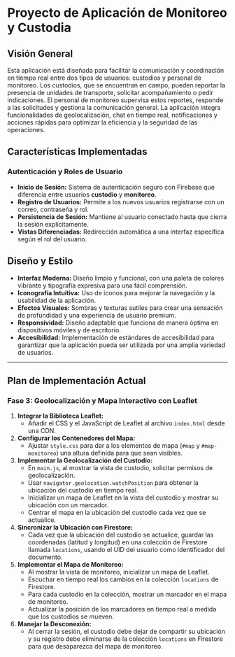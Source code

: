 
# **Proyecto de Aplicación de Monitoreo y Custodia**

## **Visión General**

Esta aplicación está diseñada para facilitar la comunicación y coordinación en tiempo real entre dos tipos de usuarios: custodios y personal de monitoreo. Los custodios, que se encuentran en campo, pueden reportar la presencia de unidades de transporte, solicitar acompañamiento o pedir indicaciones. El personal de monitoreo supervisa estos reportes, responde a las solicitudes y gestiona la comunicación general. La aplicación integra funcionalidades de geolocalización, chat en tiempo real, notificaciones y acciones rápidas para optimizar la eficiencia y la seguridad de las operaciones.

## **Características Implementadas**

### **Autenticación y Roles de Usuario**

*   **Inicio de Sesión:** Sistema de autenticación seguro con Firebase que diferencia entre usuarios **custodio** y **monitoreo**.
*   **Registro de Usuarios:** Permite a los nuevos usuarios registrarse con un correo, contraseña y rol.
*   **Persistencia de Sesión:** Mantiene al usuario conectado hasta que cierra la sesión explícitamente.
*   **Vistas Diferenciadas:** Redirección automática a una interfaz específica según el rol del usuario.

## **Diseño y Estilo**

*   **Interfaz Moderna:** Diseño limpio y funcional, con una paleta de colores vibrante y tipografía expresiva para una fácil comprensión.
*   **Iconografía Intuitiva:** Uso de iconos para mejorar la navegación y la usabilidad de la aplicación.
*   **Efectos Visuales:** Sombras y texturas sutiles para crear una sensación de profundidad y una experiencia de usuario premium.
*   **Responsividad:** Diseño adaptable que funciona de manera óptima en dispositivos móviles y de escritorio.
*   **Accesibilidad:** Implementación de estándares de accesibilidad para garantizar que la aplicación pueda ser utilizada por una amplia variedad de usuarios.

---

## **Plan de Implementación Actual**

### **Fase 3: Geolocalización y Mapa Interactivo con Leaflet**

1.  **Integrar la Biblioteca Leaflet:**
    *   Añadir el CSS y el JavaScript de Leaflet al archivo `index.html` desde una CDN.
2.  **Configurar los Contenedores del Mapa:**
    *   Ajustar `style.css` para dar a los elementos de mapa (`#map` y `#map-monitoreo`) una altura definida para que sean visibles.
3.  **Implementar la Geolocalización del Custodio:**
    *   En `main.js`, al mostrar la vista de custodio, solicitar permisos de geolocalización.
    *   Usar `navigator.geolocation.watchPosition` para obtener la ubicación del custodio en tiempo real.
    *   Inicializar un mapa de Leaflet en la vista del custodio y mostrar su ubicación con un marcador.
    *   Centrar el mapa en la ubicación del custodio cada vez que se actualice.
4.  **Sincronizar la Ubicación con Firestore:**
    *   Cada vez que la ubicación del custodio se actualice, guardar las coordenadas (latitud y longitud) en una colección de Firestore llamada `locations`, usando el UID del usuario como identificador del documento.
5.  **Implementar el Mapa de Monitoreo:**
    *   Al mostrar la vista de monitoreo, inicializar un mapa de Leaflet.
    *   Escuchar en tiempo real los cambios en la colección `locations` de Firestore.
    *   Para cada custodio en la colección, mostrar un marcador en el mapa de monitoreo.
    *   Actualizar la posición de los marcadores en tiempo real a medida que los custodios se mueven.
6.  **Manejar la Desconexión:**
    *   Al cerrar la sesión, el custodio debe dejar de compartir su ubicación y su registro debe eliminarse de la colección `locations` en Firestore para que desaparezca del mapa de monitoreo.
